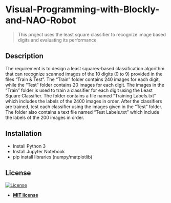 # Visual-Programming-with-Blockly-and-NAO-Robot

> This project uses the least square classifier to recognize image based digits and evaluating its performance


## Description
The requirement is to design a least squares-based classification algorithm that can recognize scanned images of the 10 digits (0 to 9) provided in the files “Train & Test”. The “Train” folder contains 240 images for each digit, while the “Test” folder contains 20 images for each digit. The images in the
“Train” folder is used to train a classifier for each digit using the Least Square Classifier. The folder contains a file named “Training Labels.txt”
which includes the labels of the 2400 images in order. After the classifiers are trained, test each classifier using the images given in the “Test” folder. The folder also contains a text file named “Test Labels.txt” which include the labels of the 200 images in order.
## Installation
- Install Python 3
- Install Jupyter Notebook
- pip install libraries (numpy/matplotlib)
## License

[![License](http://img.shields.io/:license-mit-blue.svg?style=flat-square)](http://badges.mit-license.org)

- **[MIT license](http://opensource.org/licenses/mit-license.php)**
